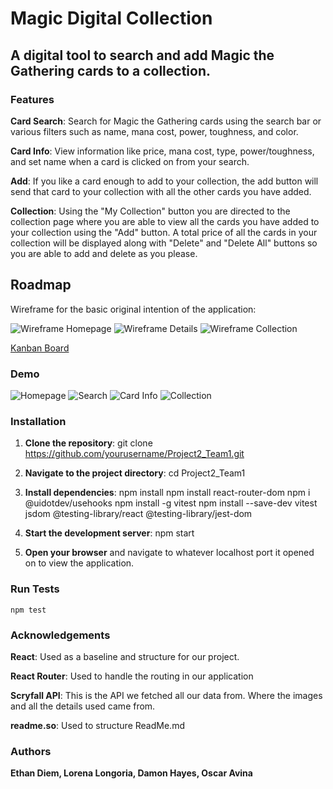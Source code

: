 # Magic Digital Collection

## A digital tool to search and add Magic the Gathering cards to a collection.

### Features

**Card Search**: Search for Magic the Gathering cards using the search bar or various filters such as name, mana cost, power, toughness, and color.

**Card Info**: View information like price, mana cost, type, power/toughness, and set name when a card is clicked on from your search. 

**Add**: If you like a card enough to add to your collection, the add button will send that card to your collection with all the other cards you have added.

**Collection**: Using the "My Collection" button you are directed to the collection page where you are able to view all the cards you have added to your collection using the "Add" button. A total price of all the cards in your collection will be displayed along with "Delete" and "Delete All" buttons so you are able to add and delete as you please.

## Roadmap

Wireframe for the basic original intention of the application:

![Wireframe Homepage](/public/images/magichomewireframe.png)
![Wireframe Details](/public/images/cardinfowireframe.png)
![Wireframe Collection](/public/images/cardcollectionwireframe.png)

[Kanban Board](https://trello.com/invite/b/67c609a7266ddaaa8897b75b/ATTI52db1f3e47ca84627f904160936b3d334AB9B15F/group-1-magic-card-game-app)

### Demo

![Homepage](/public/images/magichome.png)
![Search](/public/images/magicsearch.png)
![Card Info](/public/images/magiccardinfo.png)
![Collection](/public/images/magiccollection.png)

### Installation

1. **Clone the repository**:
   git clone https://github.com/yourusername/Project2_Team1.git

2. **Navigate to the project directory**:
   cd Project2_Team1

3. **Install dependencies**:
   npm install
   npm install react-router-dom
   npm i @uidotdev/usehooks
   npm install -g vitest
   npm install --save-dev vitest jsdom @testing-library/react @testing-library/jest-dom


4. **Start the development server**:
   npm start

5. **Open your browser** and navigate to whatever localhost port it opened on to view the application.

### Run Tests

    npm test

### Acknowledgements

**React**: Used as a baseline and structure for our project.

**React Router**: Used to handle the routing in our application

**Scryfall API**: This is the API we fetched all our data from. Where the images and all the details used came from.

**readme.so**: Used to structure ReadMe.md

### Authors

**Ethan Diem, Lorena Longoria, Damon Hayes, Oscar Avina**